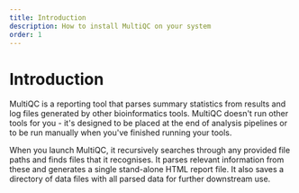 ```yaml
---
title: Introduction
description: How to install MultiQC on your system
order: 1
---
```


# Introduction

MultiQC is a reporting tool that parses summary statistics from results and log files
generated by other bioinformatics tools. MultiQC doesn't run other tools for you -
it's designed to be placed at the end of analysis pipelines or to be run manually
when you've finished running your tools.

When you launch MultiQC, it recursively searches through any provided file paths
and finds files that it recognises. It parses relevant information from these and
generates a single stand-alone HTML report file. It also saves a directory of data
files with all parsed data for further downstream use.
